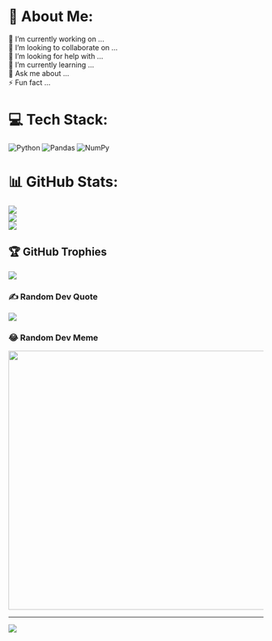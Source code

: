 # 💫 About Me:
🔭 I’m currently working on ...<br>👯 I’m looking to collaborate on ...<br>🤝 I’m looking for help with ...<br>🌱 I’m currently learning ...<br>💬 Ask me about ...<br>⚡ Fun fact ...


# 💻 Tech Stack:
![Python](https://img.shields.io/badge/python-3670A0?style=for-the-badge&logo=python&logoColor=ffdd54) ![Pandas](https://img.shields.io/badge/pandas-%23150458.svg?style=for-the-badge&logo=pandas&logoColor=white) ![NumPy](https://img.shields.io/badge/numpy-%23013243.svg?style=for-the-badge&logo=numpy&logoColor=white)
# 📊 GitHub Stats:
![](https://github-readme-stats.vercel.app/api?username=meyer29&theme=onedark&hide_border=false&include_all_commits=true&count_private=true)<br/>
![](https://github-readme-streak-stats.herokuapp.com/?user=meyer29&theme=onedark&hide_border=false)<br/>
![](https://github-readme-stats.vercel.app/api/top-langs/?username=meyer29&theme=onedark&hide_border=false&include_all_commits=true&count_private=true&layout=compact)

## 🏆 GitHub Trophies
![](https://github-profile-trophy.vercel.app/?username=meyer29&theme=onedark&no-frame=true&no-bg=false&margin-w=4)

### ✍️ Random Dev Quote
![](https://quotes-github-readme.vercel.app/api?type=horizontal&theme=radical)

### 😂 Random Dev Meme
<img src="https://random-memer.herokuapp.com/" width="512px"/>

---
[![](https://visitcount.itsvg.in/api?id=meyer29&icon=2&color=4)](https://visitcount.itsvg.in)

